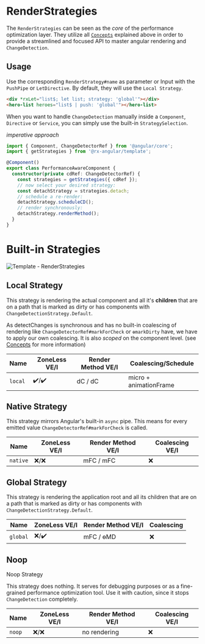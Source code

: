 # RenderStrategies

The `RenderStrategies` can be seen as the _core_ of the performance optimization layer. They utilize all
[`Concepts`](template/theory/concepts.md) explained above in order to provide a streamlined and focused API to master
angular rendering and `ChangeDetection`.

## Usage

Use the corresponding `RenderStrategy#name` as parameter or Input with the `PushPipe` or `LetDirective`.
By default, they will use the `Local Strategy`.

```html
<div *rxLet="list$; let list; strategy: 'global'"></div>
<hero-list heroes="list$ | push: 'global'"></hero-list>
```

When you want to handle `ChangeDetection` manually inside a `Component`, `Directive` or `Service`, you can
simply use the built-in `StrategySelection`.

_imperative approach_

```typescript
import { Component, ChangeDetectorRef } from '@angular/core';
import { getStrategies } from '@rx-angular/template';

@Component()
export class PerformanceAwareComponent {
  constructor(private cdRef: ChangeDetectorRef) {
    const strategies = getStrategies({ cdRef });
    // now select your desired strategy:
    const detachStrategy = strategies.detach;
    // schedule a re-render:
    detachStrategy.scheduleCD();
    // render synchronously:
    detachStrategy.renderMethod();
  }
}
```

# Built-in Strategies

![Template - RenderStrategies](../../../images/template/template_rendering-strategies.png)

## Local Strategy

This strategy is rendering the actual component and
all it's **children** that are on a path
that is marked as dirty or has components with `ChangeDetectionStrategy.Default`.

As detectChanges is synchronous and has no built-in coalescing of rendering
like `ChangeDetectorRef#markForCheck` or `ɵmarkDirty` have, we have to apply our own coalescing.
It is also _scoped_ on the component level. (see [Concepts](template/theory/concepts.md) for more information)

| Name    | ZoneLess VE/I | Render Method VE/I | Coalescing/Schedule    |
| ------- | ------------- | ------------------ | ---------------------- |
| `local` | ✔️/✔️         | dC / dC            | micro + animationFrame |

## Native Strategy

This strategy mirrors Angular's built-in `async` pipe.
This means for every emitted value `ChangeDetectorRef#markForCheck` is called.

| Name     | ZoneLess VE/I | Render Method VE/I | Coalescing VE/I |
| -------- | ------------- | ------------------ | --------------- |
| `native` | ❌/❌         | mFC / mFC          | ❌              |

## Global Strategy

This strategy is rendering the application root and
all its children that are on a path
that is marked as dirty or has components with `ChangeDetectionStrategy.Default`.

| Name     | ZoneLess VE/I | Render Method VE/I | Coalescing |
| -------- | ------------- | ------------------ | ---------- |
| `global` | ❌/✔️         | mFC / ɵMD          | ❌         |

## Noop

Noop Strategy

This strategy does nothing. It serves for debugging purposes or as a fine-grained performance optimization tool.
Use it with caution, since it stops `ChangeDetection` completely.

| Name   | ZoneLess VE/I | Render Method VE/I | Coalescing VE/I |
| ------ | ------------- | ------------------ | --------------- |
| `noop` | ❌/❌         | no rendering       | ❌              |
